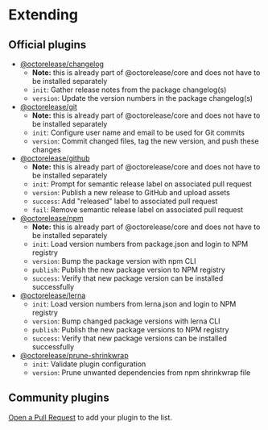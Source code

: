 # Extending

## Official plugins

- [@octorelease/changelog](https://github.com/octorelease/octorelease/tree/master/packages/changelog)
  - **Note:** this is already part of @octorelease/core and does not have to be installed separately
  - `init`: Gather release notes from the package changelog(s)
  - `version`: Update the version numbers in the package changelog(s)
- [@octorelease/git](https://github.com/octorelease/octorelease/tree/master/packages/git)
  - **Note:** this is already part of @octorelease/core and does not have to be installed separately
  - `init`: Configure user name and email to be used for Git commits
  - `version`: Commit changed files, tag the new version, and push these changes
- [@octorelease/github](https://github.com/octorelease/octorelease/tree/master/packages/github)
  - **Note:** this is already part of @octorelease/core and does not have to be installed separately
  - `init`: Prompt for semantic release label on associated pull request
  - `version`: Publish a new release to GitHub and upload assets
  - `success`: Add "released" label to associated pull request
  - `fail`: Remove semantic release label on associated pull request
- [@octorelease/npm](https://github.com/octorelease/octorelease/tree/master/packages/npm)
  - **Note:** this is already part of @octorelease/core and does not have to be installed separately
  - `init`: Load version numbers from package.json and login to NPM registry
  - `version`: Bump the package version with npm CLI
  - `publish`: Publish the new package version to NPM registry
  - `success`: Verify that new package version can be installed successfully
- [@octorelease/lerna](https://github.com/octorelease/lerna)
  - `init`: Load version numbers from lerna.json and login to NPM registry
  - `version`: Bump changed package versions with lerna CLI
  - `publish`: Publish the new package versions to NPM registry
  - `success`: Verify that new package versions can be installed successfully
- [@octorelease/prune-shrinkwrap](https://github.com/octorelease/prune-shrinkwrap)
  - `init`: Validate plugin configuration
  - `version`: Prune unwanted dependencies from npm shrinkwrap file
<!-- - [@octorelease/vsce](https://github.com/octorelease/vsce)
  - `init`: TODO
  - `publish`: TODO -->

## Community plugins

[Open a Pull Request](https://github.com/octorelease/octorelease/blob/master/CONTRIBUTING.md#submitting-a-pull-request) to add your plugin to the list.

<!-- ## Shareable configurations

- [octorelease-zowe-config](https://github.com/t1m0thyj/octorelease-zowe-config) - Octorelease shareable configuration for releasing Zowe packages -->
